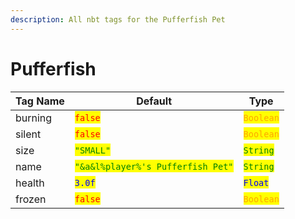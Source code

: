```yaml
---
description: All nbt tags for the Pufferfish Pet
---
```



# Pufferfish

| Tag Name     | Default                                                            | Type                                         |
| ------------ | ------------------------------------------------------------------ | -------------------------------------------- |
| burning | <mark style="color:red;">`false`</mark> | <mark style="color:orange;">`Boolean`</mark> |
| silent | <mark style="color:red;">`false`</mark> | <mark style="color:orange;">`Boolean`</mark> |
| size | <mark style="color:green;">`"SMALL"`</mark> | <mark style="color:green;">`String`</mark> |
| name | <mark style="color:green;">`"&a&l%player%'s Pufferfish Pet"`</mark> | <mark style="color:green;">`String`</mark> |
| health | <mark style="color:blue;">`3.0f`</mark> | <mark style="color:blue;">`Float`</mark> |
| frozen | <mark style="color:red;">`false`</mark> | <mark style="color:orange;">`Boolean`</mark> |
